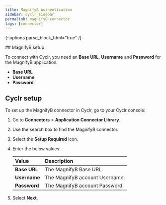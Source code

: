 ```yaml
---
title: MagnifyB Authentication
sidebar: cyclr_sidebar
permalink: magnifyB-connector
tags: [connector]
---
```

{::options parse_block_html="true" /}
<section class="card">
## MagnifyB setup

To connect with Cyclr, you need an **Base URL**, **Username** and **Password** for the MagnifyB application.


*  **Base URL**
*  **Username**
*  **Password**

</section>
<section class="card">
  
## Cyclr setup

To set up the MagnifyB connector in Cyclr, go to your Cyclr console:

1. Go to **Connectors** > **Application Connector Library**.

2. Use the search box to find the MagnifyB connector.

3. Select the **Setup Required** icon.

4. Enter the below values:

   | Value              | Description                                 |
   | :----------------- | :------------------------------------------ |
   | **Base URL** | The MagnifyB Base URL. |
   | **Username** | The MagnifyB account Username. |
   | **Password** | The MagnifyB account Password. |
   
   
5. Select **Next**.


</section>
